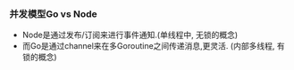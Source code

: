 ### 并发模型Go vs Node
- Node是通过发布/订阅来进行事件通知.(单线程中, 无锁的概念)
- 而Go是通过channel来在多Goroutine之间传递消息,更灵活. (内部多线程, 有锁的概念)
